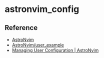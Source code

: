 # astronvim_config

## Reference
- [AstroNvim](https://github.com/AstroNvim/AstroNvim)
- [AstroNvim/user_example](https://github.com/AstroNvim/user_example)
- [Managing User Configuration | AstroNvim](https://astronvim.com/Configuration/manage_user_config)

